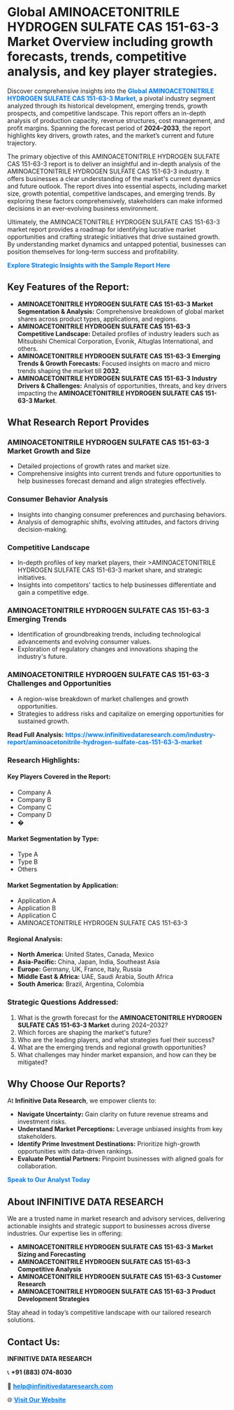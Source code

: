 <h1>Global AMINOACETONITRILE HYDROGEN SULFATE CAS 151-63-3 Market Overview including growth forecasts, trends, competitive analysis, and key player strategies.</h1>
<p>
Discover comprehensive insights into the 
<a href="https://www.infinitivedataresearch.com/industry-report/aminoacetonitrile-hydrogen-sulfate-cas-151-63-3-market" rel="dofollow" style="color: #007BFF; text-decoration: none;"><strong>Global AMINOACETONITRILE HYDROGEN SULFATE CAS 151-63-3 Market</strong></a>, a pivotal industry segment analyzed through its historical development, emerging trends, growth prospects, and competitive landscape. This report offers an in-depth analysis of production capacity, revenue structures, cost management, and profit margins. Spanning the forecast period of <strong>2024–2033</strong>, the report highlights key drivers, growth rates, and the market’s current and future trajectory.
</p>
<p>
The primary objective of this AMINOACETONITRILE HYDROGEN SULFATE CAS 151-63-3 report is to deliver an insightful and in-depth analysis of the AMINOACETONITRILE HYDROGEN SULFATE CAS 151-63-3 industry. It offers businesses a clear understanding of the market's current dynamics and future outlook. The report dives into essential aspects, including market size, growth potential, competitive landscapes, and emerging trends. By exploring these factors comprehensively, stakeholders can make informed decisions in an ever-evolving business environment.
</p>
<p>
Ultimately, the AMINOACETONITRILE HYDROGEN SULFATE CAS 151-63-3 market report provides a roadmap for identifying lucrative market opportunities and crafting strategic initiatives that drive sustained growth. By understanding market dynamics and untapped potential, businesses can position themselves for long-term success and profitability.
</p>
<p>
<a href="https://www.infinitivedataresearch.com/request-sample/reportId=112420" style="color: #007BFF; text-decoration: none;"><strong>Explore Strategic Insights with the Sample Report Here</strong></a>
</p>

<h2>Key Features of the Report:</h2>
<ul>
<li><strong>AMINOACETONITRILE HYDROGEN SULFATE CAS 151-63-3 Market Segmentation & Analysis:</strong> Comprehensive breakdown of global market shares across product types, applications, and regions.</li>
<li><strong>AMINOACETONITRILE HYDROGEN SULFATE CAS 151-63-3 Competitive Landscape:</strong> Detailed profiles of industry leaders such as Mitsubishi Chemical Corporation, Evonik, Altuglas International, and others.</li>
<li><strong>AMINOACETONITRILE HYDROGEN SULFATE CAS 151-63-3 Emerging Trends & Growth Forecasts:</strong> Focused insights on macro and micro trends shaping the market till <strong>2032</strong>.</li>
<li><strong>AMINOACETONITRILE HYDROGEN SULFATE CAS 151-63-3 Industry Drivers & Challenges:</strong> Analysis of opportunities, threats, and key drivers impacting the <strong>AMINOACETONITRILE HYDROGEN SULFATE CAS 151-63-3 Market</strong>.</li>
</ul>

<h2>What Research Report Provides</h2>
<h3>AMINOACETONITRILE HYDROGEN SULFATE CAS 151-63-3 Market Growth and Size</h3>
<ul>
<li>Detailed projections of growth rates and market size.</li>
<li>Comprehensive insights into current trends and future opportunities to help businesses forecast demand and align strategies effectively.</li>
</ul>

<h3>Consumer Behavior Analysis</h3>
<ul>
<li>Insights into changing consumer preferences and purchasing behaviors.</li>
<li>Analysis of demographic shifts, evolving attitudes, and factors driving decision-making.</li>
</ul>

<h3>Competitive Landscape</h3>
<ul>
<li>In-depth profiles of key market players, their >AMINOACETONITRILE HYDROGEN SULFATE CAS 151-63-3 market share, and strategic initiatives.</li>
<li>Insights into competitors' tactics to help businesses differentiate and gain a competitive edge.</li>
</ul>

<h3>AMINOACETONITRILE HYDROGEN SULFATE CAS 151-63-3 Emerging Trends</h3>
<ul>
<li>Identification of groundbreaking trends, including technological advancements and evolving consumer values.</li>
<li>Exploration of regulatory changes and innovations shaping the industry's future.</li>
</ul>

<h3>AMINOACETONITRILE HYDROGEN SULFATE CAS 151-63-3 Challenges and Opportunities</h3>
<ul>
<li>A region-wise breakdown of market challenges and growth opportunities.</li>
<li>Strategies to address risks and capitalize on emerging opportunities for sustained growth.</li>
</ul>
<p><strong>Read Full Analysis:</strong> <a href="https://www.infinitivedataresearch.com/industry-report/aminoacetonitrile-hydrogen-sulfate-cas-151-63-3-market" rel="dofollow" style="color: #007BFF; text-decoration: none;"><strong>https://www.infinitivedataresearch.com/industry-report/aminoacetonitrile-hydrogen-sulfate-cas-151-63-3-market</strong></a></p>
<h3>Research Highlights:</h3>
<h4>Key Players Covered in the Report:</h4>
<ul><li>Company A</li><li>Company B</li><li>Company C</li><li>Company D</li><li>�</li></ul>
<h4>Market Segmentation by Type:</h4>
<ul><li>Type A</li><li>Type B</li><li>Others</li></ul>
<h4>Market Segmentation by Application:</h4>
<ul><li>Application A</li><li>Application B</li><li>Application C</li><li>AMINOACETONITRILE HYDROGEN SULFATE CAS 151-63-3</li></ul>

<h4>Regional Analysis:</h4>
<ul>
<li><strong>North America:</strong> United States, Canada, Mexico</li>
<li><strong>Asia-Pacific:</strong> China, Japan, India, Southeast Asia</li>
<li><strong>Europe:</strong> Germany, UK, France, Italy, Russia</li>
<li><strong>Middle East & Africa:</strong> UAE, Saudi Arabia, South Africa</li>
<li><strong>South America:</strong> Brazil, Argentina, Colombia</li>
</ul>

<h3>Strategic Questions Addressed:</h3>
<ol>
<li>What is the growth forecast for the <strong>AMINOACETONITRILE HYDROGEN SULFATE CAS 151-63-3 Market</strong> during 2024–2032?</li>
<li>Which forces are shaping the market's future?</li>
<li>Who are the leading players, and what strategies fuel their success?</li>
<li>What are the emerging trends and regional growth opportunities?</li>
<li>What challenges may hinder market expansion, and how can they be mitigated?</li>
</ol>

<h2>Why Choose Our Reports?</h2>
<p>At <strong>Infinitive Data Research</strong>, we empower clients to:</p>
<ul>
<li><strong>Navigate Uncertainty:</strong> Gain clarity on future revenue streams and investment risks.</li>
<li><strong>Understand Market Perceptions:</strong> Leverage unbiased insights from key stakeholders.</li>
<li><strong>Identify Prime Investment Destinations:</strong> Prioritize high-growth opportunities with data-driven rankings.</li>
<li><strong>Evaluate Potential Partners:</strong> Pinpoint businesses with aligned goals for collaboration.</li>
</ul>
<p><a href="https://www.infinitivedataresearch.com/industry-report/aminoacetonitrile-hydrogen-sulfate-cas-151-63-3-market" rel="dofollow" style="color: #007BFF; text-decoration: none;"><strong>Speak to Our Analyst Today</strong></a></p>

<h2>About INFINITIVE DATA RESEARCH</h2>
<p>We are a trusted name in market research and advisory services, delivering actionable insights and strategic support to businesses across diverse industries. Our expertise lies in offering:</p>
<ul>
<li><strong>AMINOACETONITRILE HYDROGEN SULFATE CAS 151-63-3 Market Sizing and Forecasting</strong></li>
<li><strong>AMINOACETONITRILE HYDROGEN SULFATE CAS 151-63-3 Competitive Analysis</strong></li>
<li><strong>AMINOACETONITRILE HYDROGEN SULFATE CAS 151-63-3 Customer Research</strong></li>
<li><strong>AMINOACETONITRILE HYDROGEN SULFATE CAS 151-63-3 Product Development Strategies</strong></li>
</ul>
<p>Stay ahead in today’s competitive landscape with our tailored research solutions.</p>

<h2>Contact Us:</h2>
<p><strong>INFINITIVE DATA RESEARCH</strong></p>
<p>📞 <strong>+91 (883) 074-8030</strong></p>
<p>📧 <strong><a href="mailto:help@infinitivedataresearch.com" style="color: #007BFF;">help@infinitivedataresearch.com</a></strong></p>
<p>🌐 <strong><a href="https://www.infinitivedataresearch.com" rel="dofollow" style="color: #007BFF;">Visit Our Website</a></strong></p>